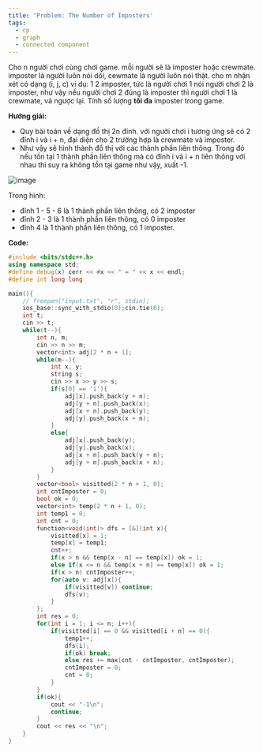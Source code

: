 ```yaml
---
title: 'Problem: The Number of Imposters'
tags:
  - cp
  - graph
  - connected component
---
```

Cho n người chơi cùng chơi game. mỗi người sẽ là imposter hoặc crewmate. imposter là người luôn nói dối, cewmate là người luôn nói thật. cho m nhận xét có dạng (i, j, c) ví dụ: 1 2 imposter, tức là người chơi 1 nói người chơi 2 là imposter, như vậy nếu người chơi 2 đúng là imposter thì người chơi 1 là crewmate, và ngược lại.
Tính số lượng **tối đa** imposter  trong game.

<!--more-->

**Hướng giải:**

- Quy bài toán về dạng đồ thị 2n đỉnh. với người chơi i tương ứng sẽ có 2 đỉnh i và i + n, đại diện cho 2 trường hợp là crewmate và imposter.
- Như vậy sẽ hình thành đồ thị với các thành phần liên thông. Trong đó nếu tồn tại 1 thành phần liên thông mà có đỉnh i và i + n liên thông với nhau thì suy ra không tồn tại game như vậy, xuất -1.

![image](https://user-images.githubusercontent.com/83690404/136875128-a32a6a71-0191-46ba-b217-53f2fc91b8ad.png)

Trong hình:
- đỉnh 1 - 5 - 6 là 1 thành phần liên thông, có 2 imposter
- đỉnh 2 - 3 là 1 thành phần liên thông, có 0 imposter
- đỉnh 4 là 1 thành phần liên thông, có 1 imposter.

**Code:**

```cpp
#include <bits/stdc++.h>
using namespace std;
#define debug(x) cerr << #x << " = " << x << endl;
#define int long long

main(){
    // freopen("input.txt", "r", stdin);
    ios_base::sync_with_stdio(0);cin.tie(0);
    int t;
    cin >> t;
    while(t--){
        int n, m;
        cin >> n >> m;
        vector<int> adj[2 * n + 1];
        while(m--){
            int x, y;
            string s;
            cin >> x >> y >> s;
            if(s[0] == 'i'){
                adj[x].push_back(y + n);
                adj[y + n].push_back(x);
                adj[x + n].push_back(y);
                adj[y].push_back(x + n);
            }
            else{
                adj[x].push_back(y);
                adj[y].push_back(x);
                adj[x + n].push_back(y + n);
                adj[y + n].push_back(x + n);
            }
        }
        vector<bool> visitted(2 * n + 1, 0);
        int cntImposter = 0;
        bool ok = 0;
        vector<int> temp(2 * n + 1, 0);
        int temp1 = 0;
        int cnt = 0;
        function<void(int)> dfs = [&](int x){
            visitted[x] = 1;
            temp[x] = temp1;
            cnt++;
            if(x > n && temp[x - n] == temp[x]) ok = 1;
            else if(x <= n && temp[x + n] == temp[x]) ok = 1;
            if(x > n) cntImposter++;
            for(auto v: adj[x]){
                if(visitted[v]) continue;
                dfs(v);
            }
        };
        int res = 0;
        for(int i = 1; i <= n; i++){
            if(visitted[i] == 0 && visitted[i + n] == 0){
                temp1++;
                dfs(i);
                if(ok) break;
                else res += max(cnt - cntImposter, cntImposter);
                cntImposter = 0;
                cnt = 0;
            }
        }
        if(ok){
            cout << "-1\n";
            continue;
        }
        cout << res << "\n";
    }
}
```
